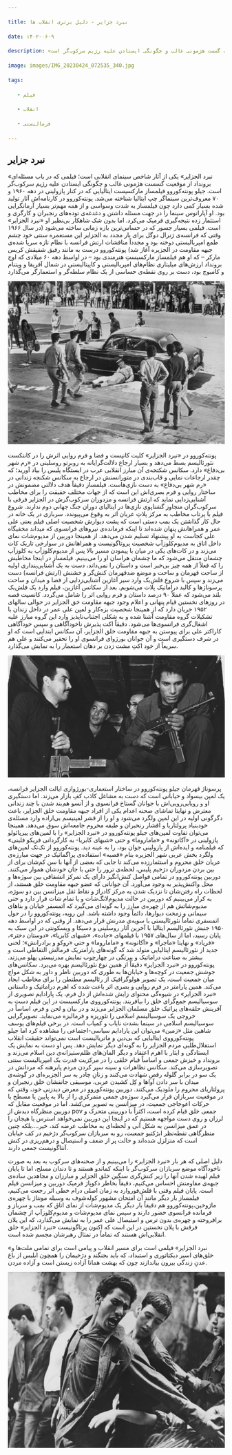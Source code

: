 ```yaml
---

title: نبرد جزایر - دلیل برتری انقلاب ها

date: ۱۴۰۲-۰۶-۹

description: «نبرد الجزایر» یکی از آثار شاخص سینمای انقلابی است؛ فیلمی که در باب مسئله‌ای برونداد از موقعیت گسست هژمونی غالب و چگونگی ایستادن علیه رژیم سرکوب‌گر است

image: images/IMG_20230424_072535_340.jpg

tags:

   - فیلم

   - انقلاب

   - فرمالیستی

---
```

## نبرد جزایر

«نبرد الجزایر» یکی از آثار شاخص سینمای انقلابی است؛ فیلمی که در باب مسئله‌ای برونداد از موقعیت گسست هژمونی غالب و چگونگی ایستادن علیه رژیم سرکوب‌گر است. جیلو پونته‌کوروو فیلمساز مارکسیست ایتالیایی که در کنار پازولینی در دهه ۱۹۶۰ و ۷۰ معروف‌‌ترین سینماگر چپ ایتالیا شناخته می‌شد. پونته‌کوروو در کارنامه‌اش آثار تولید شده بسیار کمی دارد چون فیلمساز به شدت وسواسی و از همه مهم‌تر بسیار آرمانگرایی بود. او آپاراتوس سینما را در جهت  مسئله داشتن و دغدغه‌ی توده‌های رنجبران و کارگری و استثمار زده نتیجه‌گیری فرمیک می‌کرد. اما بدون شک شاهکار بی‌نظیر او «نبرد الجزایر» است. فیلمی بسیار جسور که در حساس‌ترین بازه زمانی ساخته می‌شود (در سال ۱۹۶۶ وقتی که فرانسه‌ی ژنرال دوگل برای بار مجدد به الجزایر این مستعمره سنتی خود چشم طمع امپریالیستی دوخته بود و مجدداً مناقشات ارتش فرانسه با نظام تازه سرپا شده‌ی جبهه مقاومت در الجزیره آغاز شد) پونته‌کوروو درست به مانند رفیق شفیقش کریس مارکر – که او هم فیلمساز مارکسیستِ هنرمندی بود – در اواسط دهه ۶۰ میلادی که اوج برونداد ارزش‌های میلیتاری نظام‌های امپریالیستی و کاپیتالیستی در شمال آفریقا و ویتنام و کامبوج بود، دست بر روی نقطه‌ی حساسی از یک نظام سلطه‌گر و استعمارگر می‌گذارد

<img src="https://raw.githubusercontent.com/Mehranalam/Mehranalam-v1.0/master/static/images/IMG_20230424_072535_903.jpg">

پونته‌کوروو در «نبرد الجزایر» کلیت کانپست و فضا و فرم روایی اثرش را در کانتکست نئورئالیسم بسط می‌دهد و بسیار ارجاع دلالت‌گرایانه به روبرتو روسلینی در «رم شهر بی‌دفاع» دارد‌. سکانس شکتجه‌ی آن مبارز انقلابی عرب در ایستگاه پلیس را بیاد آورید؛ که چقدر ارجاعات نمایی و قاب‌بندی در متورانسنش در ارجاع به سکانس شکنجه زندانی در «رم شهر بی‌دفاع» به دست نازی‌هاست. فیلمساز دقیقاً هدف دلالتی مضمونش در ساختار روایی و فرم بصری‌اش این است که از جهات مختلف حقیقت را برای مخاطب آشنایی‌زدایی نماید که ارتش فرانسه و مزدوران سرکوب‌گرش در الجزایر فرقی با سرکوب‌گران متجاوز گشتاپوی نازی‌ها در ایتالیای دوران جنگ جهانی دوم ندارند. شروع فیلم با پرتاب مخاطب به مرکز پلاتِ عریان اثر به وقوع می‌پیوندد. سربازی در یک خانه در حال کار گذاشتن یک بمب دستی است که پشت دیوارش شخصیت اصلی فیلم یعنی علی عمر و همراهانش پنهان شده‌اند تا اینکه فرمانده‌ی نیروهای فرانسوی که میداند مخفیگاه علی کجاست به او پیشنهاد تسلیم شدن می‌دهد. از همینجا دوربین از مدیوم‌شات نمای داخل اتاق به مدیوم‌کلوزآپ شخصیت پروتاگونیست و همراهانش در سوارخی تاریک کات می‌زند و در کات‌های یکی در میان با پیمودن مسیر بالا پس از مدیوم‌کلوزآپ به کلوزآپ چشمان منتقل می‌شود که ما چشمان هراسان او را می‌بینیم. فیلمساز در اینجا مخاطبش را که فعلاً از همه چیز بی‌خبر است و داستان را نمی‌داند، دست به یک آشنایی‌پنداری اولیه از ساحت قهرمان و ساحت و موضع ضدقهرمان کنش‌گر و خشنش (ارتش فرانسه) دست می‌زند و سپس با شروع فلش‌بک وارد سیر آغازین آشنایی‌زدایی از فضا و میدان و ساحت پرسوناژها و کالبد دراماتیک پلات می‌شویم. بعد از سکانس آغازین، فیلم وارد یک فلش‌بک بلند می‌شود که عملاً ۹۰ درصد داستان و فرم روایی اثر را شامل می‌گردد. کانسپت قصه در روزهای نخستین قیام پنهانی و اعلام وجود جبهه مقاومت خق الجزایر در حوالی سالهای ۱۹۵۲ جریان دارد که از همینجا شخصیت بزه‌کار و لمپن علی عمر در داخل زندان با تشکیلات گروه مقاومت آشنا شده و به شکلی اجتناب‌ناپذیز وارد این گروه مبارز علیه اشغال‌گری فرانسوی‌ها می‌شود. دقیقاً اکت پذیرش ناخودآگاهی و سپس خودآگاهی کاراکتر علی برای پیوستن به جبهه مقاومت خلق الجزایر، آن سکانس ابتدایی است که او در شرف دستگیری است و آن جوانان بورژوای فرانسوی او را تحقیر می‌کنند و علی هم سریعاً از خود اکتِ مشت زدن بر دهان استعمار را به نمایش می‌گذارد.

<img src="https://raw.githubusercontent.com/Mehranalam/Mehranalam-v1.0/master/static/images/IMG_20230424_072541_169.jpg">

پرسوناژ قهرمان جیلو پونته‌کوروو در ساختار استعماری-بورژوازی ایالت الجزایر فرانسه، یک لمپن بیسواد و خیابانی است که دست به مشاغل کاذب کفِ بازار می‌زند. اما دستگیری او و رویایی‌رویی‌اش با جوانان گستاخ فرانسوی و از آنسو هم‌بند شدن با چند زندانی معترض و نهایتا تماشای صحنه اعدام یکی از افراد جبهه مقاومت خلق الجزایر، باعث دگرگونی اولیه در این لمپن ولگرد می‌شود و او را از قشر لمپنیسم بی‌اراده وارد مسئله‌ی خودبنیاد پرولتاریا و اقشار رنحبران و طبقه محروم جامعه‌اش سوق می‌دهد. همینجا می‌توان تفاوت لمپن‌های جیلو پونته‌کوروو در «نبرد الجزایر» را با لمپن‌های پیرپائولو پازولینی در «آکاتونه» و «ماماروما» و حتی «شبهای کابریا- به کارگردانی فریکو فلینی» که فیلمنامه و ایده‌اش از پازولینی جوان بود، را به عینه دید. پونته‌کوروو از تک‌تک لمپن‌های ولگرد بخش عربی شهر الجزیره بنام «قصبه» استفاده‌ی پراگماتیک در جهت مبارزه‌ی عریان خلق محروم و استثمارزده می‌کند تا جایی که بعضی از آنها با سن کم‌شان برای از بین بردن مزدوران دژخیم پلیس، لحظه‌ی ترور را حتی با جان خودشان هموار می‌کنند. دوربین پونته‌کوروو در تمامی فواصل کنش‌انگیز دارای یک تمرکز انشقاقی بین سوژه‌ها و محل واکنش‌پذیر به وجود می‌آورد. آن جوانانی که عضو جبهه مقاومت خلق هستند، از لحظات راه رفتن‌شان تا نزدیک شدن به مرکز کادراژ و نقاط ثقل میزانسن بین دو سوژه، به کرار می‌بینیم که دوربین در حالت مدیوم‌لانگ‌شات و یا تمام شات قرار دارد و حتی مدیوم‌شاتش هم از چهره‌ی مبارز را به گونه‌ای می‌گیرد که اتمسفر خیابان و بناهای سیمانی و زمخت دیوارها، دائماً وجود داشته باشد. این رویه، پونته‌کوروو را در حول اتمسفری تماماً نئورئالیستی با سویه‌ی مدرنش قرار می‌دهد. از وقتی که در اواسط دهه ۱۹۵۰ جنبش نئورئالیسم ایتالیا با آخرین آثار روسلینی و دسیکا و ویسکونتی در این سبک به پایان رسید، اما از سال‌های ۱۹۵۷ با فیلمهای «جاده»، «شبهای کابریا»، «دوستان دختر»، «فریاد» و نهایتا «ماجرا» و «آکاتونه» و «ماماروما» و حتی «روکو و برادرانش»؛ لحنی جدید از نئورئالیسم ایتالیایی متولد شد که گونه‌های پارامتریک فرمالش التقاطی است و بیشتر به صناعت دراماتیک و پیرنگی در چهارچوب نمایش مدرنیستی پهلو می‌زند. پونته‌کوروو در «نبرد الجزایر» دقیقاً از همین نوع نئورئالیسم بهره می‌برد. سکانس‌های جوشش جمعیت در کوچه‌ها و خیابان‌ها به طوری که دوربین ناظر و داور به شکل مواج میان جمعیت است، یک تصویر هولوگرافیک از رئالیسم مطنطن را برای مخاطب ایجاد می‌کند. همین پارامتر در فرم روایی و بصری اثر باعث شده که اهرم دراماتیک و داستانی «نبرد الجزایر» در شیوه‌گی محتوای زایش شده‌اش از دل فرم، یک پارادایم تصویری از سوسیالیسم جمع‌گرای خلق را بیافریند. پونته‌کورووی مارکسبست در این فیلم دست به آفرینش حلقه‌های پراتیک خلق مسلمان الجزایر می‌زند و در بیان و لحن و فرم، اساساً در خروجی یک سوسیالیسم اسلامی را تئوریزه و فرمالیزه می‌نماید. تصویرگرایی سوسیالیسم اسلامی در سینما بشدت نایاب و کمیاب است. در برخی فیلم‌های یوسف شاهین مثل «زمین» می‌توان این پارادایم سیاسی-اجتماعی را مشاهده کرد اما جیلو پونته‌کورووی ایتالیایی که بی‌دین و ماتریالیست است نمی‌تواند حقیقت انقلاب استقلال‌طلبی مردم الجزایر را به گونه‌ای دیگر نمایش دهد. پس او دست به نمایش یک ایستادگی و ایثار با اهرم اعتقاد و دیگر المان‌های ظلم‌ستیزانه‌ی دین اسلام می‌زند و برونداد و خیزش جمعی و اساساً قیام خلقی را در مرکزیت قدرت یک امپریالیست سنتی تصویرسازی می‌کند. سکانس تظاهرات و سینه سپر کردن مردم پابرهنه که مردانش در یک سو در برابر گلوله رقصِ شهادت می‌کنند و زنان‌ِ چادر به سر الجزیره‌ای در گوشه‌ی میدان با سر دادن آواها و کِل کشیدن عربی، موسیقی جانفشان خلق رنجبران و پرولتاریای محروم را ملودیک می‌کنند. دوربین پونته‌کوروو در معرض دیدزنی خود، وقتی که در موقعیت سربازان قرار می‌گیرد سوژه‌ی جمعی متمرکزی را از بالا به پایین یا مسطح با حرکات اعوجاجی جمعیت، در میزانسن به تصویر می‌کشد. اما در موقعیت مقابل که دوربین منظرگاه دیدش از pov جمعی خلق قیام کرده است، اکثراً با دوربینی متحرک و لرزان و روی دست مواجهه هستیم که در اینجا این دوربین نمی‌خواهد استرس یا هیجان را در عمق میزانسن به شکل آنی و لحظه‌ای به مخاطب عرضه کند، خیر….بلکه چنین منظرگاهی نقطه‌نظر ابژکتیو جمعبت، رو به سربازان سرکوب‌گر دژخیم در کف خیابان است که متزلزل شده‌اند و حالت پر از ضعف و استیصال و درهم‌ریزی در کنش آنتاگونیست جمعی دارند.

دلیل اصلی که هر بار «نبرد الجزایر» را می‌بینیم و از صحنه‌های سرکوب به بعد به صورت ناخودآگاه موضع سربازان سرکوب‌گر با اینکه کماندو هستند و تا دندان مسلح، اما تا پایان فیلم لهیده شدن آنها را زیر کنش‌گری سنگین خلق الجزایر و مبارزان و مجاهدین ساده‌ی جبهه‌ی مقاومتش احساس می‌کنیم، دقیقاً بخاطر دکوپاژ فرمیک دوربین و میزانسن فیلم است. پایان فیلم وقتی با فلش‌فوروارد به زمان اصلی درام خطی اثر رجعت می‌کنیم، فیلمساز بار دیگر مانند آن امتحان مشهور کوله‌شوف به وسیله مونتاژ با چهره‌ی ماژوخین،پونته‌کوروو هم دقیقاً بار دیگر یک مدیوم‌شات از نمای اتاق که بمب و سرباز و فرمانده فرانسوی حضور دارند و سپس نمای مدیوم‌شات و مدیوم‌کلوزآپ از چشمان برافروخته و چهره‌ی بدون ترس و استیصال علی عمر را به نمایش می‌گذارد، که این پلان فرقش با پلان نخستین در این است که اکنون پرتاگونیست «نبرد الجزایر» خلق انقلابی‌اش هستند که تماماً در تمثال رهبرشان مجسم شده است.

«نبرد الجزایر» فیلمی است برای مسیر انقلاب و پیامی است برای تمامی ملت‌ها و خلق‌های اسیر دیکتاتوری و استبداد، که باید بجنگند و دژخیمان را همچون ابلیس از باغ عدنِ زندگی بیرون بیاندازند چون که بهشت همانا آزاده زیستن است و آزاده مردن.

<img src="https://raw.githubusercontent.com/Mehranalam/Mehranalam-v1.0/master/static/images/IMG_20230424_072541_085.jpg">
